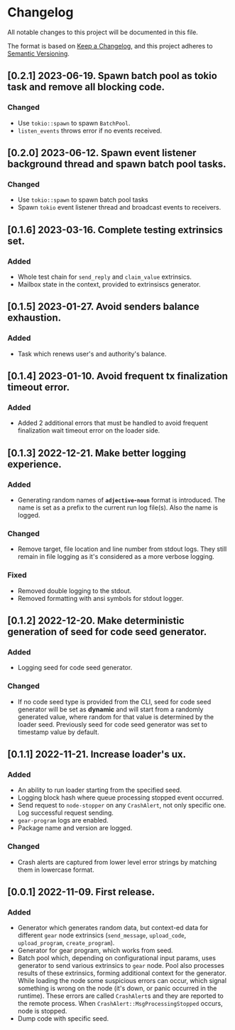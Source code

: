 # Changelog

All notable changes to this project will be documented in this file.

The format is based on [Keep a Changelog](https://keepachangelog.com/en/1.0.0/),
and this project adheres to [Semantic Versioning](https://semver.org/spec/v2.0.0.html).

## [0.2.1] 2023-06-19. Spawn batch pool as tokio task and remove all blocking code.
### Changed
- Use `tokio::spawn` to spawn `BatchPool`.
- `listen_events` throws error if no events received.

## [0.2.0] 2023-06-12. Spawn event listener background thread and spawn batch pool tasks.
### Changed
- Use `tokio::spawn` to spawn batch pool tasks
- Spawn `tokio` event listener thread and broadcast events to receivers.


## [0.1.6] 2023-03-16. Complete testing extrinsics set.
### Added
- Whole test chain for `send_reply` and `claim_value` extrinsics.
- Mailbox state in the context, provided to extrinsiscs generator.

## [0.1.5] 2023-01-27. Avoid senders balance exhaustion.
### Added
- Task which renews user's and authority's balance.

## [0.1.4] 2023-01-10. Avoid frequent tx finalization timeout error.
### Added
- Added 2 additional errors that must be handled to avoid frequent finalization wait timeout error on the loader side.

## [0.1.3] 2022-12-21. Make better logging experience.
### Added
- Generating random names of **`adjective`-`noun`** format is introduced. The name is set as a prefix to the current run log file(s). Also the name is logged.
### Changed
- Remove target, file location and line number from stdout logs. They still remain in file logging as it's considered as a more verbose logging.
### Fixed
- Removed double logging to the stdout.
- Removed formatting with ansi symbols for stdout logger.

## [0.1.2] 2022-12-20. Make deterministic generation of seed for code seed generator.
### Added
- Logging seed for code seed generator.
### Changed
- If no code seed type is provided from the CLI, seed for code seed generator will be set as __dynamic__ and will start from a randomly generated value, where random for that value is determined by the loader seed. Previously seed for code seed generator was set to timestamp value by default.

## [0.1.1] 2022-11-21. Increase loader's ux.
### Added
- An ability to run loader starting from the specified seed.
- Logging block hash where queue processing stopped event occurred.
- Send request to `node-stopper` on any `CrashAlert`, not only specific one. Log successful request sending.
- `gear-program` logs are enabled.
- Package name and version are logged.
### Changed
- Crash alerts are captured from lower level error strings by matching them in lowercase format.

## [0.0.1] 2022-11-09. First release.
### Added
- Generator which generates random data, but context-ed data for different `gear` node extrinsics (`send_message`, `upload_code`, `upload_program`, `create_program`).
- Generator for gear program, which works from seed.
- Batch pool which, depending on configurational input params, uses generator to send various extrinsics to `gear` node. Pool also processes results of these extrinsics,
  forming additional context for the generator. While loading the node some suspicious errors can occur, which signal something is wrong on the node (it's down, or panic
  occurred in the runtime). These errors are called `CrashAlert`s and they are reported to the remote process. When `CrashAlert::MsgProcessingStopped` occurs, node is stopped.
- Dump code with specific seed.